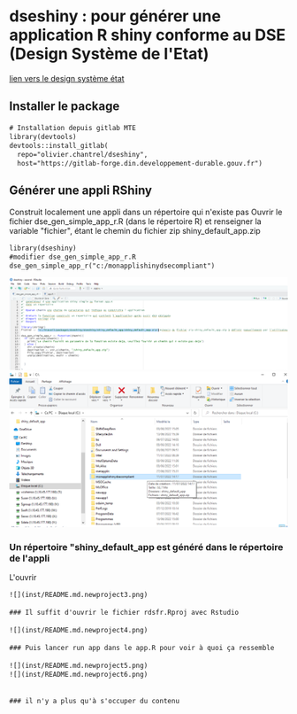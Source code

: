 # dseshiny : pour générer une application R shiny conforme au DSE (Design Système de l'Etat)

[lien vers le design système état](https://www.systeme-de-design.gouv.fr/)

## Installer le package


```
# Installation depuis gitlab MTE
library(devtools) 
devtools::install_gitlab( 
  repo="olivier.chantrel/dseshiny", 
  host="https://gitlab-forge.din.developpement-durable.gouv.fr") 
```

## Générer une appli RShiny

Construit localement une appli dans un répertoire qui n'existe pas
Ouvrir le fichier dse_gen_simple_app_r.R (dans le répertoire R) et renseigner la variable "fichier", étant le chemin du fichier zip shiny_default_app.zip 
```
library(dseshiny)
#modifier dse_gen_simple_app_r.R
dse_gen_simple_app_r("c:/monapplishinydsecompliant")
```

![](inst/README.md.newproject.png)
![](inst/README.md.newproject2.png)


### Un répertoire "shiny_default_app est généré dans le répertoire de l'appli

L'ouvrir
```
![](inst/README.md.newproject3.png)

### Il suffit d'ouvrir le fichier rdsfr.Rproj avec Rstudio

![](inst/README.md.newproject4.png)

### Puis lancer run app dans le app.R pour voir à quoi ça ressemble

![](inst/README.md.newproject5.png)
![](inst/README.md.newproject6.png)


### il n'y a plus qu'à s'occuper du contenu
